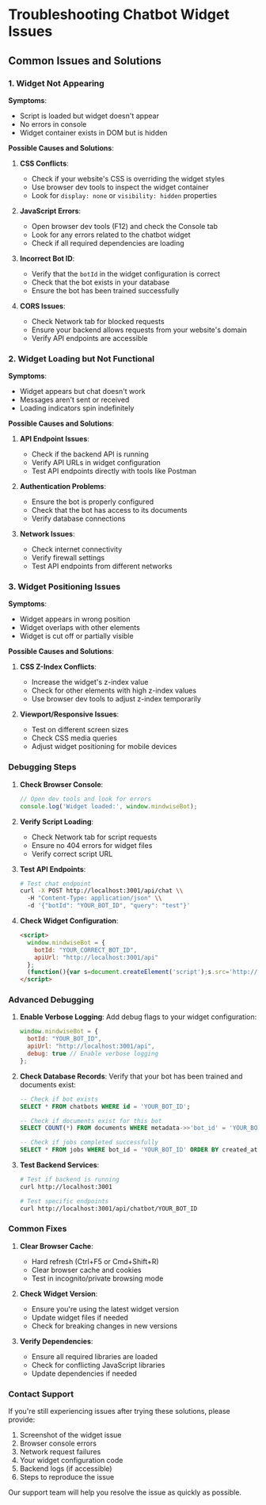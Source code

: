 # Troubleshooting Chatbot Widget Issues

## Common Issues and Solutions

### 1. Widget Not Appearing

**Symptoms**: 
- Script is loaded but widget doesn't appear
- No errors in console
- Widget container exists in DOM but is hidden

**Possible Causes and Solutions**:

1. **CSS Conflicts**:
   - Check if your website's CSS is overriding the widget styles
   - Use browser dev tools to inspect the widget container
   - Look for `display: none` or `visibility: hidden` properties

2. **JavaScript Errors**:
   - Open browser dev tools (F12) and check the Console tab
   - Look for any errors related to the chatbot widget
   - Check if all required dependencies are loading

3. **Incorrect Bot ID**:
   - Verify that the `botId` in the widget configuration is correct
   - Check that the bot exists in your database
   - Ensure the bot has been trained successfully

4. **CORS Issues**:
   - Check Network tab for blocked requests
   - Ensure your backend allows requests from your website's domain
   - Verify API endpoints are accessible

### 2. Widget Loading but Not Functional

**Symptoms**:
- Widget appears but chat doesn't work
- Messages aren't sent or received
- Loading indicators spin indefinitely

**Possible Causes and Solutions**:

1. **API Endpoint Issues**:
   - Check if the backend API is running
   - Verify API URLs in widget configuration
   - Test API endpoints directly with tools like Postman

2. **Authentication Problems**:
   - Ensure the bot is properly configured
   - Check that the bot has access to its documents
   - Verify database connections

3. **Network Issues**:
   - Check internet connectivity
   - Verify firewall settings
   - Test API endpoints from different networks

### 3. Widget Positioning Issues

**Symptoms**:
- Widget appears in wrong position
- Widget overlaps with other elements
- Widget is cut off or partially visible

**Possible Causes and Solutions**:

1. **CSS Z-Index Conflicts**:
   - Increase the widget's z-index value
   - Check for other elements with high z-index values
   - Use browser dev tools to adjust z-index temporarily

2. **Viewport/Responsive Issues**:
   - Test on different screen sizes
   - Check CSS media queries
   - Adjust widget positioning for mobile devices

### Debugging Steps

1. **Check Browser Console**:
   ```javascript
   // Open dev tools and look for errors
   console.log('Widget loaded:', window.mindwiseBot);
   ```

2. **Verify Script Loading**:
   - Check Network tab for script requests
   - Ensure no 404 errors for widget files
   - Verify correct script URL

3. **Test API Endpoints**:
   ```bash
   # Test chat endpoint
   curl -X POST http://localhost:3001/api/chat \\
     -H "Content-Type: application/json" \\
     -d '{"botId": "YOUR_BOT_ID", "query": "test"}'
   ```

4. **Check Widget Configuration**:
   ```html
   <script>
     window.mindwiseBot = {
       botId: "YOUR_CORRECT_BOT_ID",
       apiUrl: "http://localhost:3001/api"
     };
     (function(){var s=document.createElement('script');s.src='http://localhost:3001/mindwise-chat.js';document.head.appendChild(s);})();
   </script>
   ```

### Advanced Debugging

1. **Enable Verbose Logging**:
   Add debug flags to your widget configuration:
   ```javascript
   window.mindwiseBot = {
     botId: "YOUR_BOT_ID",
     apiUrl: "http://localhost:3001/api",
     debug: true // Enable verbose logging
   };
   ```

2. **Check Database Records**:
   Verify that your bot has been trained and documents exist:
   ```sql
   -- Check if bot exists
   SELECT * FROM chatbots WHERE id = 'YOUR_BOT_ID';
   
   -- Check if documents exist for this bot
   SELECT COUNT(*) FROM documents WHERE metadata->>'bot_id' = 'YOUR_BOT_ID';
   
   -- Check if jobs completed successfully
   SELECT * FROM jobs WHERE bot_id = 'YOUR_BOT_ID' ORDER BY created_at DESC LIMIT 5;
   ```

3. **Test Backend Services**:
   ```bash
   # Test if backend is running
   curl http://localhost:3001
   
   # Test specific endpoints
   curl http://localhost:3001/api/chatbot/YOUR_BOT_ID
   ```

### Common Fixes

1. **Clear Browser Cache**:
   - Hard refresh (Ctrl+F5 or Cmd+Shift+R)
   - Clear browser cache and cookies
   - Test in incognito/private browsing mode

2. **Check Widget Version**:
   - Ensure you're using the latest widget version
   - Update widget files if needed
   - Check for breaking changes in new versions

3. **Verify Dependencies**:
   - Ensure all required libraries are loaded
   - Check for conflicting JavaScript libraries
   - Update dependencies if needed

### Contact Support

If you're still experiencing issues after trying these solutions, please provide:

1. Screenshot of the widget issue
2. Browser console errors
3. Network request failures
4. Your widget configuration code
5. Backend logs (if accessible)
6. Steps to reproduce the issue

Our support team will help you resolve the issue as quickly as possible.